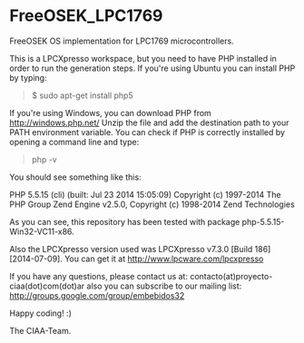 FreeOSEK_LPC1769
================

FreeOSEK OS implementation for LPC1769 microcontrollers.

This is a LPCXpresso workspace, but you need to have PHP installed in order to run the generation steps.
If you're using Ubuntu you can install PHP by typing:

> $ sudo apt-get install php5

If you're using Windows, you can download PHP from http://windows.php.net/
Unzip the file and add the destination path to your PATH environment variable.
You can check if PHP is correctly installed by opening a command line and type:

> php -v

You should see something like this:

PHP 5.5.15 (cli) (built: Jul 23 2014 15:05:09)
Copyright (c) 1997-2014 The PHP Group
Zend Engine v2.5.0, Copyright (c) 1998-2014 Zend Technologies

As you can see, this repository has been tested with package php-5.5.15-Win32-VC11-x86.

Also the LPCXpresso version used was LPCXpresso v7.3.0 [Build 186] [2014-07-09]. 
You can get it at http://www.lpcware.com/lpcxpresso

If you have any questions, please contact us at: 
contacto(at)proyecto-ciaa(dot)com(dot)ar
also you can subscribe to our mailing list:
http://groups.google.com/group/embebidos32

Happy coding! :)

The CIAA-Team.

